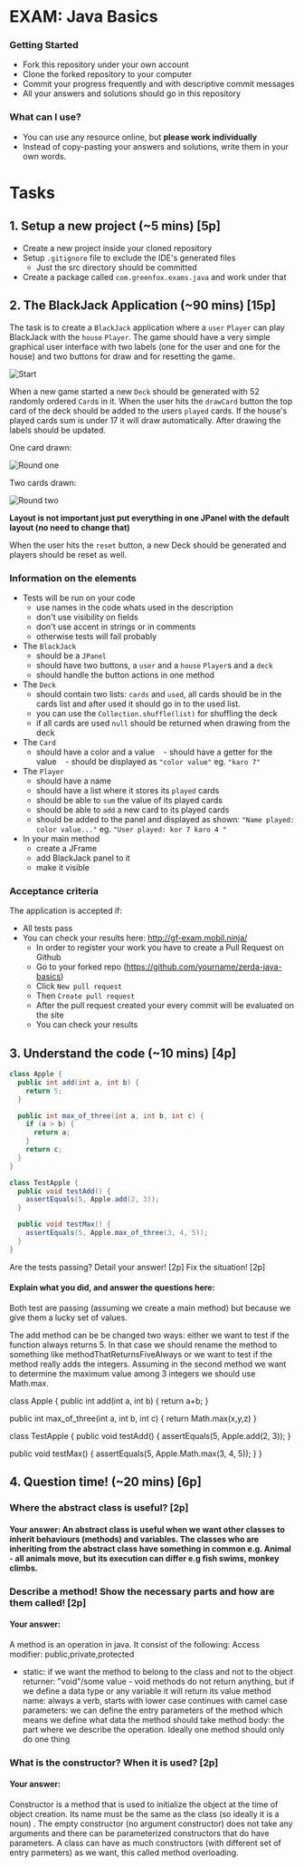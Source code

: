 # EXAM: Java Basics

### Getting Started
 - Fork this repository under your own account
 - Clone the forked repository to your computer
 - Commit your progress frequently and with descriptive commit messages
 - All your answers and solutions should go in this repository

### What can I use?
 - You can use any resource online, but **please work individually**
 - Instead of copy-pasting your answers and solutions, write them in your own words.

# Tasks
## 1. Setup a new project (~5 mins) [5p]
- Create a new project inside your cloned repository
- Setup `.gitignore` file to exclude the IDE's generated files
    - Just the src directory should be committed
- Create a package called `com.greenfox.exams.java` and work under that

## 2. The BlackJack Application (~90 mins) [15p]
The task is to create a `BlackJack` application where a `user` `Player` can play BlackJack with the `house` `Player`. The game should have a very simple graphical user interface with two labels (one for the user and one for the house) and two buttons for draw and for resetting the game.

![Start](bj_start.png)

When a new game started a new `Deck` should be generated with 52 randomly ordered `Card`s in it.
When the user hits the `drawCard` button the top card of the deck should be added to the users `played` cards. If the house's played cards sum is under 17 it will draw automatically. After drawing the labels should be updated.

One card drawn:

![Round one](bj_1.png)

Two cards drawn:

![Round two](bj_2.png)

**Layout is not important just put everything in one JPanel with the default layout (no need to change that)**

When the user hits the `reset` button, a new Deck should be generated and players should be reset as well.

### Information on the elements
- Tests will be run on your code
    - use names in the code whats used in the description
    - don't use visibility on fields
    - don't use accent in strings or in comments
    - otherwise tests will fail probably
- The `BlackJack`
    - should be a `JPanel`
    - should have two buttons, a `user` and a `house` `Player`s and a `deck`
    - should handle the button actions in one method
- The `Deck`
    - should contain two lists: `cards` and `used`, all cards should be in the cards list and after used it should go in to the used list.
    - you can use the `Collection.shuffle(list)` for shuffling the deck
    - if all cards are used `null` should be returned when drawing from the deck
- The `Card`
    - should have a color and a value
    - should have a getter for the value
    - should be displayed as `"color value"` eg. `"karo 7"`
- The `Player`
    - should have a name
    - should have a list where it stores its `played` cards
    - should be able to `sum` the value of its played cards
    - should be able to `add` a new card to its played cards
    - should be added to the panel and displayed as shown: `"Name played: color value..."` eg. `"User played: kor 7 karo 4 "`
- In your main method
    - create a JFrame
    - add BlackJack panel to it
    - make it visible

### Acceptance criteria
The application is accepted if:
- All tests pass
- You can check your results here: http://gf-exam.mobil.ninja/
    - In order to register your work you have to create a Pull Request on Github
    - Go to your forked repo (https://github.com/yourname/zerda-java-basics)
    - Click `New pull request`
    - Then `Create pull request`
    - After the pull request created your every commit will be evaluated on the site
    - You can check your results

## 3. Understand the code (~10 mins) [4p]
```java
class Apple {
  public int add(int a, int b) {
    return 5;
  }

  public int max_of_three(int a, int b, int c) {
    if (a > b) {
      return a;
    }
    return c;
  }
}

class TestApple {
  public void testAdd() {
    assertEquals(5, Apple.add(2, 3));
  }

  public void testMax() {
    assertEquals(5, Apple.max_of_three(3, 4, 5));
  }
}
```

Are the tests passing? Detail your answer! [2p] Fix the situation! [2p]

#### Explain what you did, and answer the questions here:

Both test are passing (assuming we create a main method) but because we give them a lucky set of values. 

The add method can be be changed two ways: either we want to test if the function always returns 5. In that case we should rename the method to something like methodThatReturnsFiveAlways or we want to test if the method really adds the integers. Assuming in the second method we want to determine the maximum value among 3 integers we should use Math.max.

class Apple {
  public int add(int a, int b) {
    return a+b;
  }

  public int max_of_three(int a, int b, int c) {
   return Math.max(x,y,z)
}

class TestApple {
  public void testAdd() {
    assertEquals(5, Apple.add(2, 3));
  }

  public void testMax() {
    assertEquals(5, Apple.Math.max(3, 4, 5));
  }
}

## 4. Question time! (~20 mins) [6p]

### Where the abstract class is useful? [2p]
#### Your answer: An abstract class is useful when we want other classes to inherit behaviours (methods) and variables. The classes who are inheriting from the abstract class have something in common e.g. Animal - all animals move, but its execution can differ e.g fish swims, monkey climbs. 

### Describe a method! Show the necessary parts and how are them called! [2p]
#### Your answer: 
A method is an operation in java. It consist of the following:
Access modifier: public,private,protected
+ static: if we want the method to belong to the class and not to the object
returner: "void"/some value - void methods do not return anything, but if we define a data type or any variable it will return its value
method name: always a verb, starts with lower case continues with camel case
parameters: we can define the entry parameters of the method which means we define what data the method should take
method body: the part where we describe the operation. Ideally one method should only do one thing


### What is the constructor? When it is used? [2p]
#### Your answer: 
Constructor is a method that is used to initialize the object at the time of object creation. Its name must be the same as the class (so ideally it is a noun) . The empty constructor (no argument constructor) does not take any arguments and there can be parameterized constructors that do have parameters. A class can have as much constructors (with different set of entry parmeters) as we want, this called method overloading. 
